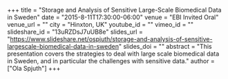 +++
title = "Storage and Analysis of Sensitive Large-Scale Biomedical Data in Sweden"
date = "2015-8-11T17:30:00-06:00"
venue = "EBI Invited Oral"
venue_url = ""
city = "Hinxton, UK"
youtube_id = ""
vimeo_id = ""
slideshare_id = "13uRZDsJ7uUB8e"
slides_url = "https://www.slideshare.net/ospjuth/storage-and-analysis-of-sensitive-largescale-biomedical-data-in-sweden"
slides_doi = ""
abstract = "This presentation covers the strategies to deal with large scale biomedical data in Sweden, and in particular the challenges with sensitive data."
author = ["Ola Spjuth"]
+++

